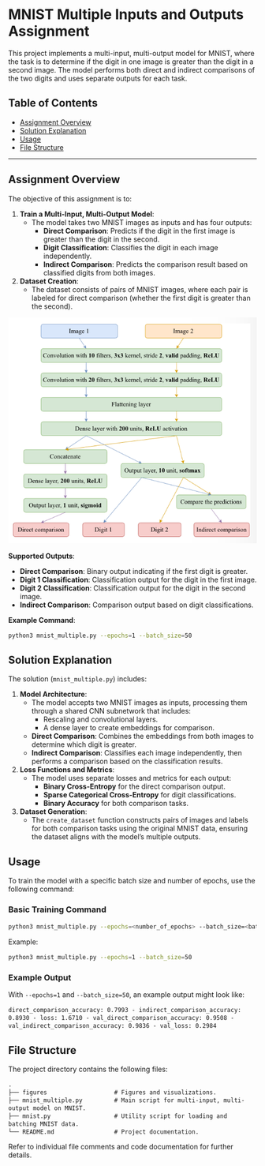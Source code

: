 # MNIST Multiple Inputs and Outputs Assignment

This project implements a multi-input, multi-output model for MNIST, where the task is to determine if the digit in one image is greater than the digit in a second image. The model performs both direct and indirect comparisons of the two digits and uses separate outputs for each task.

## Table of Contents
- [Assignment Overview](#assignment-overview)
- [Solution Explanation](#solution-explanation)
- [Usage](#usage)
- [File Structure](#file-structure)

---

## Assignment Overview

The objective of this assignment is to:
1. **Train a Multi-Input, Multi-Output Model**:
    - The model takes two MNIST images as inputs and has four outputs:
        - **Direct Comparison**: Predicts if the digit in the first image is greater than the digit in the second.
        - **Digit Classification**: Classifies the digit in each image independently.
        - **Indirect Comparison**: Predicts the comparison result based on classified digits from both images.
2. **Dataset Creation**:
    - The dataset consists of pairs of MNIST images, where each pair is labeled for direct comparison (whether the first digit is greater than the second).

![](figures/mnist_multiple.png)


**Supported Outputs**:
- **Direct Comparison**: Binary output indicating if the first digit is greater.
- **Digit 1 Classification**: Classification output for the digit in the first image.
- **Digit 2 Classification**: Classification output for the digit in the second image.
- **Indirect Comparison**: Comparison output based on digit classifications.

**Example Command**:
```bash
python3 mnist_multiple.py --epochs=1 --batch_size=50
```

## Solution Explanation

The solution (`mnist_multiple.py`) includes:
1. **Model Architecture**:
    - The model accepts two MNIST images as inputs, processing them through a shared CNN subnetwork that includes:
        - Rescaling and convolutional layers.
        - A dense layer to create embeddings for comparison.
    - **Direct Comparison**: Combines the embeddings from both images to determine which digit is greater.
    - **Indirect Comparison**: Classifies each image independently, then performs a comparison based on the classification results.
2. **Loss Functions and Metrics**:
    - The model uses separate losses and metrics for each output:
        - **Binary Cross-Entropy** for the direct comparison output.
        - **Sparse Categorical Cross-Entropy** for digit classifications.
        - **Binary Accuracy** for both comparison tasks.
3. **Dataset Generation**:
    - The `create_dataset` function constructs pairs of images and labels for both comparison tasks using the original MNIST data, ensuring the dataset aligns with the model’s multiple outputs.

## Usage

To train the model with a specific batch size and number of epochs, use the following command:

### Basic Training Command
```bash
python3 mnist_multiple.py --epochs=<number_of_epochs> --batch_size=<batch_size>
```

Example:
```bash
python3 mnist_multiple.py --epochs=1 --batch_size=50
```

### Example Output
With `--epochs=1` and `--batch_size=50`, an example output might look like:
```
direct_comparison_accuracy: 0.7993 - indirect_comparison_accuracy: 0.8930 - loss: 1.6710 - val_direct_comparison_accuracy: 0.9508 - val_indirect_comparison_accuracy: 0.9836 - val_loss: 0.2984
```

## File Structure

The project directory contains the following files:

```
.
├── figures                   # Figures and visualizations.
├── mnist_multiple.py         # Main script for multi-input, multi-output model on MNIST.
├── mnist.py                  # Utility script for loading and batching MNIST data.
└── README.md                 # Project documentation.
```

Refer to individual file comments and code documentation for further details.